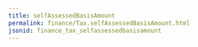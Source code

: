 ```yaml
---
title: selfAssessedBasisAmount
permalink: finance/Tax.selfAssessedBasisAmount.html
jsonid: finance_tax_selfassessedbasisamount
---
```

